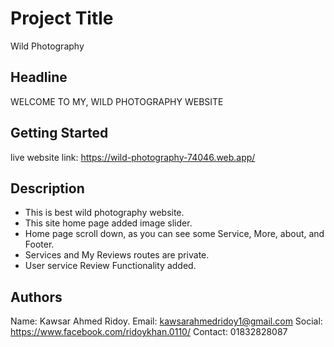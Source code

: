 # Project Title

Wild Photography

## Headline

WELCOME TO MY, WILD
PHOTOGRAPHY
WEBSITE

## Getting Started
live website link: https://wild-photography-74046.web.app/

## Description

* This is best wild photography website.
* This site home page added image slider.
* Home page scroll down, as you can see some Service, More, about, and Footer.
* Services and My Reviews routes are private.
* User service Review Functionality added.

## Authors

Name: Kawsar Ahmed Ridoy.
Email: kawsarahmedridoy1@gmail.com
Social: https://www.facebook.com/ridoykhan.0110/
Contact: 01832828087
